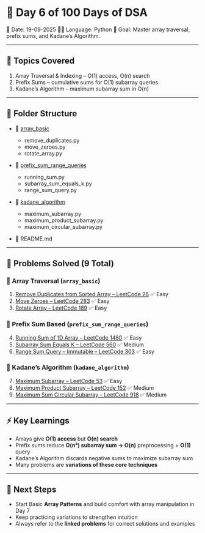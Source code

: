 # 🚀 Day 6 of 100 Days of DSA

📅 Date: 19-09-2025
👨‍💻 Language: Python
🎯 Goal: Master array traversal, prefix sums, and Kadane’s Algorithm.

---

## 📖 Topics Covered

1. Array Traversal & Indexing – O(1) access, O(n) search
2. Prefix Sums – cumulative sums for O(1) subarray queries
3. Kadane’s Algorithm – maximum subarray sum in O(n)

---

## 📂 Folder Structure

* 📁 [array\_basic](./array_basic/)

  * remove\_duplicates.py
  * move\_zeroes.py
  * rotate\_array.py

* 📁 [prefix\_sum\_range\_queries](./prefix_sum_range_queries/)

  * running\_sum.py
  * subarray\_sum\_equals\_k.py
  * range\_sum\_query.py

* 📁 [kadane\_algorithm](./kadane_algorithm/)

  * maximum\_subarray.py
  * maximum\_product\_subarray.py
  * maximum\_circular\_subarray.py

* 📄 README.md

---

## 📝 Problems Solved (9 Total)

### 🔹 Array Traversal (`array_basic`)

1. [Remove Duplicates from Sorted Array – LeetCode 26](https://leetcode.com/problems/remove-duplicates-from-sorted-array/) ✅ Easy
2. [Move Zeroes – LeetCode 283](https://leetcode.com/problems/move-zeroes/) ✅ Easy
3. [Rotate Array – LeetCode 189](https://leetcode.com/problems/rotate-array/) ✅ Easy

### 🔹 Prefix Sum Based (`prefix_sum_range_queries`)

4. [Running Sum of 1D Array – LeetCode 1480](https://leetcode.com/problems/running-sum-of-1d-array/) ✅ Easy
5. [Subarray Sum Equals K – LeetCode 560](https://leetcode.com/problems/subarray-sum-equals-k/) ✅ Medium
6. [Range Sum Query – Immutable – LeetCode 303](https://leetcode.com/problems/range-sum-query-immutable/) ✅ Easy

### 🔹 Kadane’s Algorithm (`kadane_algorithm`)

7. [Maximum Subarray – LeetCode 53](https://leetcode.com/problems/maximum-subarray/) ✅ Easy
8. [Maximum Product Subarray – LeetCode 152](https://leetcode.com/problems/maximum-product-subarray/) ✅ Medium
9. [Maximum Sum Circular Subarray – LeetCode 918](https://leetcode.com/problems/maximum-sum-circular-subarray/) ✅ Medium

---

## ⚡ Key Learnings

* Arrays give **O(1) access** but **O(n) search**
* Prefix sums reduce **O(n²) subarray sum → O(n)** preprocessing + **O(1)** query
* Kadane’s Algorithm discards negative sums to maximize subarray sum
* Many problems are **variations of these core techniques**

---

## 🌟 Next Steps

* Start Basic **Array Patterns** and build comfort with array manipulation in Day 7
* Keep practicing variations to strengthen intuition
* Always refer to the **linked problems** for correct solutions and examples
